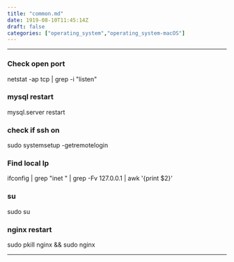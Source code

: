 ```yaml
---
title: "common.md"
date: 1919-08-10T11:45:14Z
draft: false
categories: ["operating_system","operating_system-macOS"]
---
```




---


### Check open port
netstat -ap tcp | grep -i "listen"


### mysql restart
mysql.server restart

### check if ssh on
sudo systemsetup -getremotelogin

### Find local Ip
ifconfig | grep "inet " | grep -Fv 127.0.0.1 | awk '{print $2}'

### su
sudo su

### nginx restart

sudo pkill nginx && sudo nginx


---

